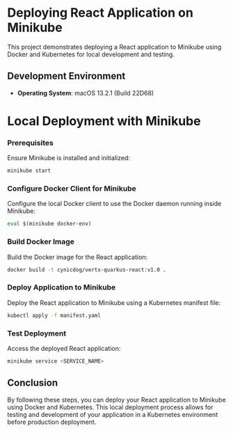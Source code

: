 
# Deploying React Application on Minikube

This project demonstrates deploying a React application to Minikube using Docker and Kubernetes for local development and testing.

## Development Environment
- **Operating System**: macOS 13.2.1 (Build 22D68)

# Local Deployment with Minikube

### Prerequisites
Ensure Minikube is installed and initialized:
```bash
minikube start
```

### Configure Docker Client for Minikube
Configure the local Docker client to use the Docker daemon running inside Minikube:
```bash
eval $(minikube docker-env)
```

### Build Docker Image
Build the Docker image for the React application:
```bash
docker build -t cynicdog/vertx-quarkus-react:v1.0 .
```

### Deploy Application to Minikube
Deploy the React application to Minikube using a Kubernetes manifest file:
```bash
kubectl apply -f manifest.yaml
```

### Test Deployment
Access the deployed React application:
```bash
minikube service <SERVICE_NAME>
```

## Conclusion
By following these steps, you can deploy your React application to Minikube using Docker and Kubernetes. This local deployment process allows for testing and development of your application in a Kubernetes environment before production deployment.
